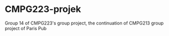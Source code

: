 # CMPG223-projek
Group 14 of CMPG223's group project, the continuation of CMPG213 group project of Paris Pub

